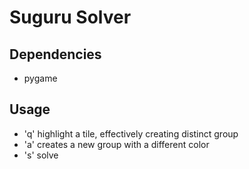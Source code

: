 # Suguru Solver
## Dependencies
- pygame

## Usage
- 'q' highlight a tile, effectively creating distinct group
- 'a' creates a new group with a different color
- 's' solve

